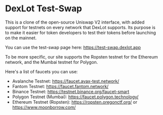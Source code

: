 # DexLot Test-Swap

This is a clone of the open-source Uniswap V2 interface, with added support for testnets on every network that DexLot supports.
Its purpose is to make it easier for token developers to test their tokens before launching on the mainnet.

You can use the test-swap page here: https://test-swap.dexlot.app 

To be more specific, our site supports the Ropsten testnet for the Ethereum network, and the Mumbai testnet for Polygon.

Here's a list of faucets you can use:

- Avalanche Testnet: https://faucet.avax-test.network/
- Fantom Testnet: https://faucet.fantom.network/
- Binance Testnet: https://testnet.binance.org/faucet-smart
- Polygon Testnet (Mumbai): https://faucet.polygon.technology/
- Ethereum Testnet (Ropsten): https://ropsten.oregonctf.org/ or https://www.moonborrow.com/
